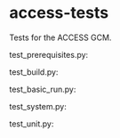access-tests
============

Tests for the ACCESS GCM.

test_prerequisites.py:

test_build.py:

test_basic_run.py:

test_system.py:

test_unit.py:

